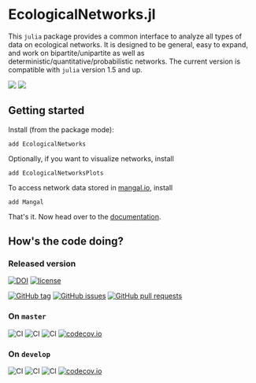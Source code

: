 # EcologicalNetworks.jl

This `julia` package provides a common interface to analyze all types of data
on ecological networks. It is designed to be general, easy to expand, and work
on bipartite/unipartite as well as deterministic/quantitative/probabilistic
networks. The current version is compatible with `julia` version 1.5 and up.

[![](https://img.shields.io/badge/docs-stable-blue.svg)](https://poisotlab.github.io/EcologicalNetworks.jl/stable)
[![](https://img.shields.io/badge/docs-dev-orange.svg)](https://poisotlab.github.io/EcologicalNetworks.jl/dev)

## Getting started

Install (from the package mode):

~~~
add EcologicalNetworks
~~~

Optionally, if you want to visualize networks, install

```
add EcologicalNetworksPlots
```

To access network data stored in [mangal.io](http://mangal.io), install

```
add Mangal
```

That's it. Now head over to the
[documentation](http://poisotlab.github.io/EcologicalNetworks.jl/stable/).

## How's the code doing?

### Released version

[![DOI](https://zenodo.org/badge/25148478.svg)](https://zenodo.org/badge/latestdoi/25148478)
[![license](https://img.shields.io/badge/license-MIT%20%22Expat%22-yellowgreen.svg)](https://github.com/EcoJulia/EcologicalNetworks.jl/blob/master/LICENSE.md)

[![GitHub tag](https://img.shields.io/github/tag/EcoJulia/EcologicalNetworks.jl.svg)]()
[![GitHub issues](https://img.shields.io/github/issues/EcoJulia/EcologicalNetworks.jl.svg)]()
[![GitHub pull requests](https://img.shields.io/github/issues-pr/EcoJulia/EcologicalNetworks.jl.svg)]()

### On `master`

![CI](https://github.com/EcoJulia/EcologicalNetworks.jl/workflows/CI/badge.svg?branch=master)
![CI](https://github.com/EcoJulia/EcologicalNetworks.jl/workflows/TagBot/badge.svg?branch=master)
![CI](https://github.com/EcoJulia/EcologicalNetworks.jl/workflows/CompatHelper/badge.svg?branch=master)
[![codecov.io](http://codecov.io/github/EcoJulia/EcologicalNetworks.jl/coverage.svg?branch=master)](http://codecov.io/github/EcoJulia/EcologicalNetworks.jl?branch=master)

### On `develop`

![CI](https://github.com/EcoJulia/EcologicalNetworks.jl/workflows/CI/badge.svg?branch=develop)
![CI](https://github.com/EcoJulia/EcologicalNetworks.jl/workflows/TagBot/badge.svg?branch=develop)
![CI](https://github.com/EcoJulia/EcologicalNetworks.jl/workflows/CompatHelper/badge.svg?branch=develop)
[![codecov.io](http://codecov.io/github/EcoJulia/EcologicalNetworks.jl/coverage.svg?branch=develop)](http://codecov.io/github/EcoJulia/EcologicalNetworks.jl?branch=develop)
